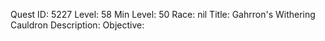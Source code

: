Quest ID: 5227
Level: 58
Min Level: 50
Race: nil
Title: Gahrron's Withering Cauldron
Description: 
Objective: 
